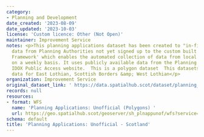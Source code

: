 ```yaml
---
category:
- Planning and Development
date_created: '2023-08-09'
date_updated: '2023-10-03'
license: 'Custom licence: Other (Not Open)'
maintainer: Improvement Service
notes: <p>This planning applications dataset has been created to "in-fill" the missing
  data from Planning Authorities not yet signed up to the custom built 'Cloud Connector
  Framework' which enables the automated collection of data from local data systems
  on a weekly basis. It uses publicly available data from the Planning Authorities
  IDOX Public Access website.  This is a polygon dataset  This datasets ONLY contains
  data for East Lothian, Scottish Borders &amp; West Lothian</p>
organization: Improvement Service
original_dataset_link: ' https://data.spatialhub.scot/dataset/planning_applications_unofficial-is'
records: null
resources:
- format: WFS
  name: 'Planning Applications: Unofficial (Polygons) '
  url: https://geo.spatialhub.scot/geoserver/sh_plnappunof/wfs?service=wfs&typeName=sh_plnappunof:pub_plnappunofpol
schema: default
title: 'Planning Applications: Unofficial - Scotland'
---
```

